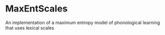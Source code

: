 # MaxEntScales
An implementation of a maximum entropy model of phonological learning that uses lexical scales
